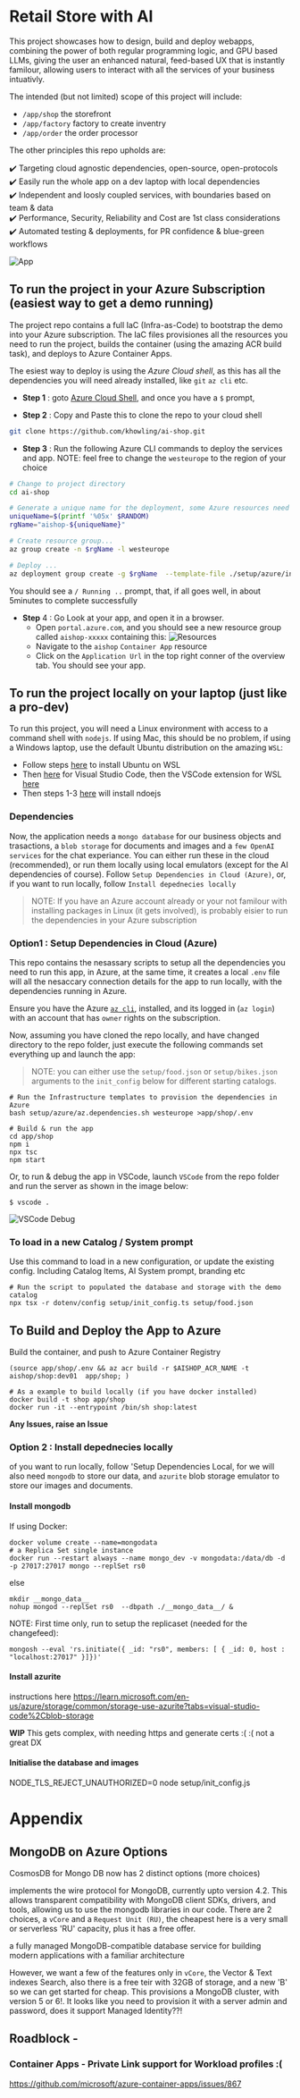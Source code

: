 

# Retail Store with AI

This project showcases how to design, build and deploy webapps, combining the power of both regular programming logic, and GPU based LLMs, giving the user an enhanced natural, feed-based UX that is instantly familour, allowing users to interact with all the services of your business intuativly.

The intended (but not limited) scope of this project will include:
 * `/app/shop` the storefront
 * `/app/factory` factory to create inventry
 * `/app/order` the order processor

The other principles this repo upholds are:

 :heavy_check_mark:  Targeting cloud agnostic dependencies, open-source, open-protocols  
 :heavy_check_mark:  Easily run the whole app on a dev laptop with local dependencies  
 :heavy_check_mark:  Independent and loosly coupled services, with boundaries based on team & data  
 :heavy_check_mark:  Performance, Security, Reliability and Cost are 1st class considerations  
 :heavy_check_mark:  Automated testing & deployments, for PR confidence & blue-green workflows  

![App](./docs/app.jpg)

## To run the project in your Azure Subscription (easiest way to get a demo running)

The project repo contains a full IaC (Infra-as-Code) to bootstrap the demo into your Azure subscription.  The IaC files provisiones all the resources you need to run the project, builds the container (using the amazing ACR build task), and deploys to Azure Container Apps.

The esiest way to deploy is using the *Azure Cloud shell*, as this has all the dependencies you will need already installed, like `git` `az cli` etc.

* **Step 1** : goto [Azure Cloud Shell](https://shell.azure.com), and once you have a `$` prompt,

* **Step 2** : Copy and Paste this to clone the repo to your cloud shell
```sh
git clone https://github.com/khowling/ai-shop.git
```
* **Step 3** : Run the following Azure CLI commands to deploy the services and app. NOTE: feel free to change the `westeurope` to the region of your choice
```sh
# Change to project directory
cd ai-shop

# Generate a unique name for the deployment, some Azure resources need globally unique names :(
uniqueName=$(printf '%05x' $RANDOM)
rgName="aishop-${uniqueName}"

# Create resource group...
az group create -n $rgName -l westeurope

# Deploy ...
az deployment group create -g $rgName  --template-file ./setup/azure/infra/main.bicep  --parameters uniqueName=${uniqueName} deployApp=true
```

You should see a `/ Running ..` prompt, that, if all goes well, in about 5minutes to complete successfully

* **Step** 4 : Go Look at your app, and open it in a browser.  
   * Open `portal.azure.com`, and you should see a new resource group called `aishop-xxxxx` containing this:
   ![Resources](./docs/azresources.png)
   * Navigate to the `aishop` `Container App` resource
   * Click on the `Application Url` in the top right conner of the overview tab.  You should see your app.


## To run the project locally on your laptop (just like a pro-dev)

To run this project, you will need a Linux environment with access to a command shell with `nodejs`. If using Mac, this should be no problem, if using a Windows laptop, use the default Ubuntu distribution on the amazing `WSL`:

 * Follow steps [here](https://learn.microsoft.com/en-us/windows/wsl/install) to install Ubuntu on WSL
 * Then [here](https://code.visualstudio.com/) for Visual Studio Code, then the VSCode extension for WSL [here](https://marketplace.visualstudio.com/items?itemName=ms-vscode-remote.remote-wsl)
 * Then steps 1-3 [here](https://github.com/nodesource/distributions?tab=readme-ov-file#installation-instructions) will install ndoejs 

### Dependencies

Now, the application needs a `mongo database` for our business objects and trasactions, a `blob storage` for documents and images and a `few OpenAI services` for the chat experiance.  You can either run these in the cloud (recommended), or run them locally using local emulators (except for the AI dependencies of course). Follow `Setup Dependencies in Cloud (Azure)`, or, if you want to run locally, follow `Install depednecies locally`

> NOTE: If you have an Azure account already or your not familour with installing packages in Linux (it gets involved), is probably eisier to run the dependencies in your Azure subscription

### Option1 : Setup Dependencies in Cloud (Azure)

This repo contains the nesassary scripts to setup all the dependencies you need to run this app, in Azure, at the same time, it creates a local `.env` file will all the nesaccary connection details for the app to run locally, with the dependencies running in Azure.

Ensure you have the Azure [`az cli`](https://learn.microsoft.com/cli/azure/install-azure-cli), installed, and its logged in (`az login`) with an account that has `owner` rights on the subscription.

Now, assuming you have cloned the repo locally, and have changed directory to the repo folder, just execute the following commands set everything up and launch the app: 


 > NOTE:
 > you can either use the `setup/food.json` or `setup/bikes.json` arguments to the `init_config` below for different starting catalogs.

```
# Run the Infrastructure templates to provision the dependencies in Azure
bash setup/azure/az.dependencies.sh westeurope >app/shop/.env

# Build & run the app
cd app/shop
npm i
npx tsc
npm start
```

Or, to run & debug the app in VSCode, launch  `VSCode` from the repo folder and run the server as shown in the image below:

```
$ vscode .
```

![VSCode Debug](./docs/vscodedebug.png)


### To load in a new Catalog / System prompt

Use this command to load in a new configuration, or update the existing config.  Including Catalog Items, AI System prompt, branding etc

```
# Run the script to populated the database and storage with the demo catalog
npx tsx -r dotenv/config setup/init_config.ts setup/food.json
```

## To Build and Deploy the App to Azure


Build the container, and push to Azure Container Registry
```
(source app/shop/.env && az acr build -r $AISHOP_ACR_NAME -t aishop/shop:dev01  app/shop; )
```


```
# As a example to build locally (if you have docker installed)
docker build -t shop app/shop
docker run -it --entrypoint /bin/sh shop:latest
```

**Any Issues, raise an Issue**


### Option 2 : Install depednecies locally

 of you want to run locally, follow 'Setup Dependencies Local,  for we will also need `mongodb` to store our data, and `azurite` blob storage emulator to store our images and documents.


#### Install mongodb

If using Docker:

```
docker volume create --name=mongodata
# a Replica Set single instance
docker run --restart always --name mongo_dev -v mongodata:/data/db -d -p 27017:27017 mongo --replSet rs0
```
else

```
mkdir __mongo_data__
nohup mongod --replSet rs0  --dbpath ./__mongo_data__/ &
```

NOTE: First time only, run to setup the replicaset (needed for the changefeed):
```
mongosh --eval 'rs.initiate({ _id: "rs0", members: [ { _id: 0, host : "localhost:27017" }]})'
```

#### Install azurite

instructions here https://learn.microsoft.com/en-us/azure/storage/common/storage-use-azurite?tabs=visual-studio-code%2Cblob-storage

**WIP**  This gets complex, with needing https and generate certs :( :(  not a great DX



#### Initialise the database and images


NODE_TLS_REJECT_UNAUTHORIZED=0  node setup/init_config.js



# Appendix

## MongoDB on Azure Options

CosmosDB for Mongo DB now has 2 distinct options (more choices)

implements the wire protocol for MongoDB, currently upto version 4.2. This allows transparent compatibility with MongoDB client SDKs, drivers, and tools, allowing us to use the mongodb libraries in our code.
There are 2 choices, a `vCore` and a `Request Unit (RU)`, the cheapest here is a very small or serverless 'RU' capacity, plus it has a free offer.  

a fully managed MongoDB-compatible database service for building modern applications with a familiar architecture

However, we want a few of the features only in `vCore`, the Vector & Text indexes Search, also there is a free teir with 32GB of storage, and a new 'B' so we can get started for cheap.  This provisions a MongoDB cluster, with version 5 or 6!. It looks like you need to provision it with a server admin and password, does it support Managed Identity??!



##  Roadblock - 

### Container Apps - Private Link support for Workload profiles :(
https://github.com/microsoft/azure-container-apps/issues/867


